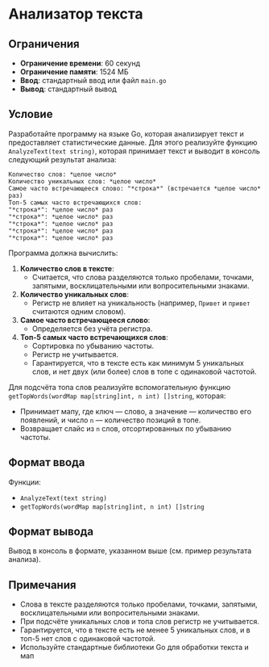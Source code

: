 # Анализатор текста

## Ограничения
- **Ограничение времени**: 60 секунд
- **Ограничение памяти**: 1524 МБ
- **Ввод**: стандартный ввод или файл `main.go`
- **Вывод**: стандартный вывод

## Условие
Разработайте программу на языке Go, которая анализирует текст и предоставляет статистические данные. Для этого реализуйте функцию `AnalyzeText(text string)`, которая принимает текст и выводит в консоль следующий результат анализа:

```
Количество слов: *целое число*
Количество уникальных слов: *целое число*
Самое часто встречающееся слово: "*строка*" (встречается *целое число* раз)
Топ-5 самых часто встречающихся слов:
"*строка*": *целое число* раз
"*строка*": *целое число* раз
"*строка*": *целое число* раз
"*строка*": *целое число* раз
"*строка*": *целое число* раз
```

Программа должна вычислить:
1. **Количество слов в тексте**:
   - Считается, что слова разделяются только пробелами, точками, запятыми, восклицательными или вопросительными знаками.
2. **Количество уникальных слов**:
   - Регистр не влияет на уникальность (например, `Привет` и `привет` считаются одним словом).
3. **Самое часто встречающееся слово**:
   - Определяется без учёта регистра.
4. **Топ-5 самых часто встречающихся слов**:
   - Сортировка по убыванию частоты.
   - Регистр не учитывается.
   - Гарантируется, что в тексте есть как минимум 5 уникальных слов, и нет двух (или более) слов в топе с одинаковой частотой.

Для подсчёта топа слов реализуйте вспомогательную функцию `getTopWords(wordMap map[string]int, n int) []string`, которая:
- Принимает мапу, где ключ — слово, а значение — количество его появлений, и число `n` — количество позиций в топе.
- Возвращает слайс из `n` слов, отсортированных по убыванию частоты.

## Формат ввода
Функции:
- `AnalyzeText(text string)`
- `getTopWords(wordMap map[string]int, n int) []string`

## Формат вывода
Вывод в консоль в формате, указанном выше (см. пример результата анализа).

## Примечания
- Слова в тексте разделяются только пробелами, точками, запятыми, восклицательными или вопросительными знаками.
- При подсчёте уникальных слов и топа слов регистр не учитывается.
- Гарантируется, что в тексте есть не менее 5 уникальных слов, и в топ-5 нет слов с одинаковой частотой.
- Используйте стандартные библиотеки Go для обработки текста и мап